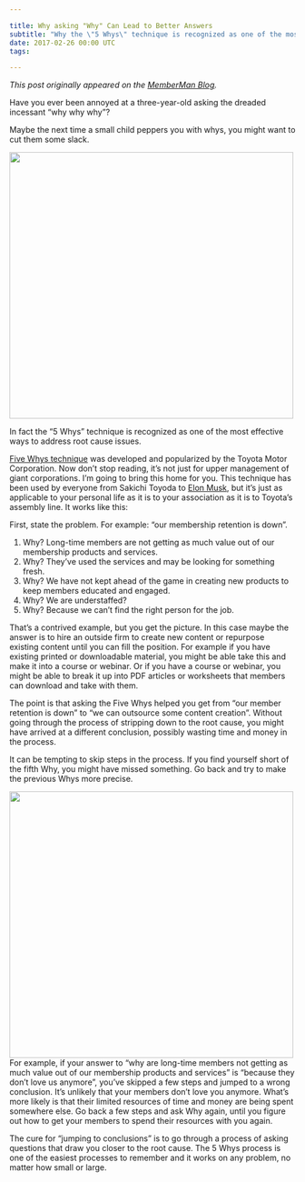 ```yaml
---

title: Why asking "Why" Can Lead to Better Answers
subtitle: "Why the \"5 Whys\" technique is recognized as one of the most effective ways to address root cause issues."
date: 2017-02-26 00:00 UTC
tags: 

---
```



<em>This post originally appeared on the <a href="https://blog.memberman.com/asking-why-can-lead-to-better-questions-2059ba9ce145">MemberMan Blog</a>.</em>

Have you ever been annoyed at a three-year-old asking the dreaded incessant “why why why”?

Maybe the next time a small child peppers you with whys, you might want to cut them some slack.

<img class="alignleft size-full" src="./5-whys.png" alt="" width="500" height="469" /> 

<!-- <div class="caption"><a href="http://www.toyota-global.com/company/toyota_traditions/quality/mar_apr_2006.html">Toyota’s prototypical example of persistent enquiry.</a></div>
-->

In fact the “5 Whys” technique is recognized as one of the most effective ways to address root cause issues.

<a href="https://en.wikipedia.org/wiki/5_Whys">Five Whys technique</a> was developed and popularized by the Toyota Motor Corporation. Now don’t stop reading, it’s not just for upper management of giant corporations. I’m going to bring this home for you. This technique has been used by everyone from Sakichi Toyoda to <a href="https://medium.com/@padday/elon-musk-onions-and-the-5-why-s-3dc7c2ae9fcd#.trnyix2ql">Elon Musk</a>, but it’s just as applicable to your personal life as it is to your association as it is to Toyota’s assembly line. It works like this:

First, state the problem. For example: “our membership retention is down”.
<ol>
 	<li>Why? Long-time members are not getting as much value out of our membership products and services.</li>
 	<li>Why? They’ve used the services and may be looking for something fresh.</li>
 	<li>Why? We have not kept ahead of the game in creating new products to keep members educated and engaged.</li>
 	<li>Why? We are understaffed?</li>
 	<li>Why? Because we can’t find the right person for the job.</li>
</ol>
That’s a contrived example, but you get the picture. In this case maybe the answer is to hire an outside firm to create new content or repurpose existing content until you can fill the position. For example if you have existing printed or downloadable material, you might be able take this and make it into a course or webinar. Or if you have a course or webinar, you might be able to break it up into PDF articles or worksheets that members can download and take with them.

The point is that asking the Five Whys helped you get from “our member retention is down” to “we can outsource some content creation”. Without going through the process of stripping down to the root cause, you might have arrived at a different conclusion, possibly wasting time and money in the process.

It can be tempting to skip steps in the process. If you find yourself short of the fifth Why, you might have missed something. Go back and try to make the previous Whys more precise.

<img class="alignleft size-full" src="./Jump-to-Conclusions-mat.jpg" alt="" width="500" height="469" /> For example, if your answer to “why are long-time members not getting as much value out of our membership products and services” is “because they don’t love us anymore”, you’ve skipped a few steps and jumped to a wrong conclusion. It’s unlikely that your members don’t love you anymore. What’s more likely is that their limited resources of time and money are being spent somewhere else. Go back a few steps and ask Why again, until you figure out how to get your members to spend their resources with you again.

The cure for “jumping to conclusions” is to go through a process of asking questions that draw you closer to the root cause. The 5 Whys process is one of the easiest processes to remember and it works on any problem, no matter how small or large.



